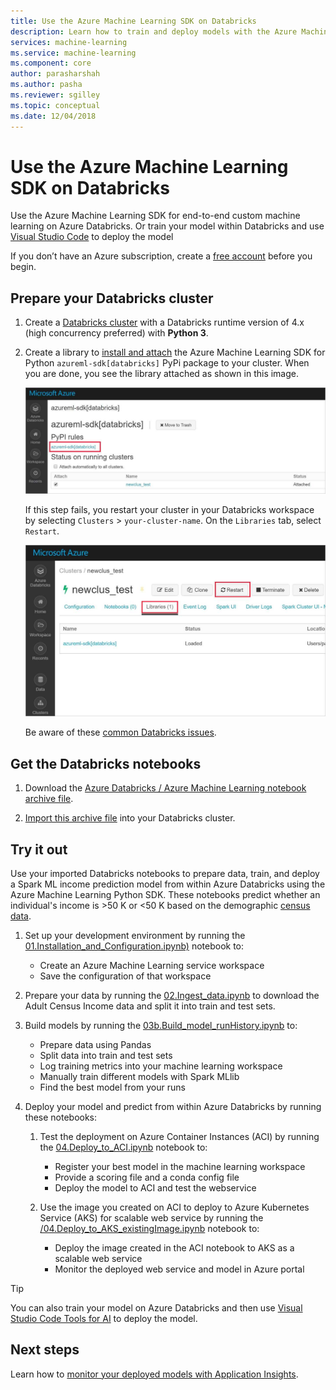 ```yaml
---
title: Use the Azure Machine Learning SDK on Databricks
description: Learn how to train and deploy models with the Azure Machine Learning SDK on Apache Spark. This article shows an end to end custom machine learning example on Databricks. 
services: machine-learning
ms.service: machine-learning
ms.component: core
author: parasharshah
ms.author: pasha
ms.reviewer: sgilley
ms.topic: conceptual
ms.date: 12/04/2018
---
```


# Use the Azure Machine Learning SDK on Databricks

Use the Azure Machine Learning SDK for end-to-end custom machine learning on Azure Databricks. Or train your model within Databricks and use [Visual Studio Code](how-to-vscode-train-deploy.md#deploy-your-service-from-vs-code) to deploy the model

If you don’t have an Azure subscription, create a [free account](https://aka.ms/AMLfree) before you begin.

## Prepare your Databricks cluster

1. Create a [Databricks cluster](https://docs.microsoft.com/azure/azure-databricks/quickstart-create-databricks-workspace-portal) with a Databricks runtime version of 4.x (high concurrency preferred) with **Python 3**. 

1. Create a library to [install and attach](https://docs.databricks.com/user-guide/libraries.html#create-a-library) the Azure Machine Learning SDK for Python `azureml-sdk[databricks]` PyPi package to your cluster. When you are done, you see the library attached as shown in this image.

   ![SDK installed on Databricks ](./media/how-to-azure-machine-learning-on-databricks/sdk-installed-on-databricks.jpg)

   If this step fails, you restart your cluster in your Databricks workspace by selecting `Clusters` > `your-cluster-name`.  On the `Libraries` tab, select `Restart`.

   ![Restart Databricks cluster ](./media/how-to-azure-machine-learning-on-databricks/restart-databricks-cluster.jpg)

   Be aware of these [common Databricks issues](resource-known-issues.md#databricks).

## Get the Databricks notebooks

1. Download the [Azure Databricks / Azure Machine Learning notebook archive file](https://github.com/Azure/MachineLearningNotebooks/blob/master/databricks/Databricks_AMLSDK_github.dbc).

1.  [Import this archive file](https://docs.azuredatabricks.net/user-guide/notebooks/notebook-manage.html#import-an-archive) into your Databricks cluster.  

## Try it out

Use your imported Databricks notebooks to prepare data, train, and deploy a Spark ML income prediction model from within Azure Databricks using the Azure Machine Learning Python SDK. These notebooks predict  whether an individual's income is >50 K or <50 K based on the demographic [census data](https://archive.ics.uci.edu/ml/datasets/adult). 

1. Set up your development environment by running the [01.Installation_and_Configuration.ipynb)](https://github.com/Azure/MachineLearningNotebooks/blob/master/databricks/01.Installation_and_Configuration.ipynb)  notebook to:

    * Create an Azure Machine Learning service workspace
    * Save the configuration of that workspace

2. Prepare your data by running the [02.Ingest_data.ipynb](https://github.com/Azure/MachineLearningNotebooks/blob/master/databricks/02.Ingest_data.ipynb) to download the Adult Census Income data and split it into train and test sets.

3. Build models by running the [03b.Build_model_runHistory.ipynb](https://github.com/Azure/MachineLearningNotebooks/blob/master/databricks/03b.Build_model_runHistory.ipynb) to:

    * Prepare data using Pandas
    * Split data into train and test sets
    * Log training metrics into your machine learning workspace
    * Manually train different models with Spark MLlib
    * Find the best model from your runs

4. Deploy your model and predict from within Azure Databricks by running these notebooks:  

    1. Test the deployment on Azure Container Instances (ACI) by running the [04.Deploy_to_ACI.ipynb](https://github.com/Azure/MachineLearningNotebooks/blob/master/databricks/04.Deploy_to_ACI.ipynb) notebook to:

        * Register your best model in the machine learning workspace
        * Provide a scoring file and a conda config file
        * Deploy the model to ACI and test the webservice

    1. Use the image you created on ACI to deploy to Azure Kubernetes Service (AKS) for scalable web service by running the [/04.Deploy_to_AKS_existingImage.ipynb](https://github.com/Azure/MachineLearningNotebooks/blob/master/databricks/04.Deploy_to_AKS_existingImage.ipynb) notebook to:

        * Deploy the image created in the ACI notebook to AKS as a scalable web service
        * Monitor the deployed web service and model in Azure portal

>[!TIP]
> You can also train your model on Azure Databricks and then use [Visual Studio Code Tools for AI](how-to-vscode-train-deploy.md#deploy-your-service-from-vs-code) to deploy the model.

## Next steps

Learn how to [monitor your deployed models with Application Insights](how-to-enable-app-insights.md).
